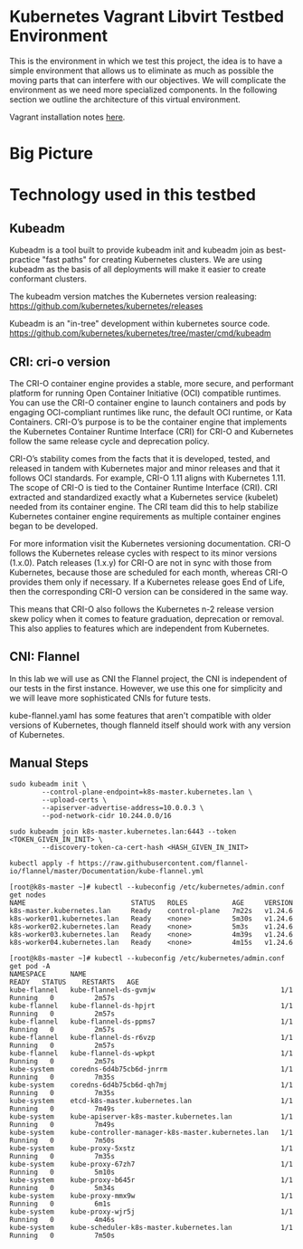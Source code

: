 # Kubernetes Vagrant Libvirt Testbed Environment

This is the environment in which we test this project, the idea is to have a 
simple environment that allows us to eliminate as much as possible the moving 
parts that can interfere with our objectives. We will complicate the environment 
as we need more specialized components. In the following section we outline the 
architecture of this virtual environment.

Vagrant installation notes [here](VAGRANT.md).

# Big Picture

# Technology used in this testbed
## Kubeadm

Kubeadm is a tool built to provide kubeadm init and kubeadm join as 
best-practice "fast paths" for creating Kubernetes clusters. We are
using kubeadm as the basis of all deployments will make it easier to 
create conformant clusters.

The kubeadm version matches the Kubernetes version realeasing:
https://github.com/kubernetes/kubernetes/releases

Kubeadm is an "in-tree" development within kubernetes source code.
https://github.com/kubernetes/kubernetes/tree/master/cmd/kubeadm

## CRI: cri-o version

The CRI-O container engine provides a stable, more secure, and performant 
platform for running Open Container Initiative (OCI) compatible runtimes. 
You can use the CRI-O container engine to launch containers and pods by 
engaging OCI-compliant runtimes like runc, the default OCI runtime, or 
Kata Containers. CRI-O’s purpose is to be the container engine that 
implements the Kubernetes Container Runtime Interface (CRI) for CRI-O 
and Kubernetes follow the same release cycle and deprecation policy. 

CRI-O’s stability comes from the facts that it is developed, tested, and 
released in tandem with Kubernetes major and minor releases and that it 
follows OCI standards. For example, CRI-O 1.11 aligns with Kubernetes 1.11. 
The scope of CRI-O is tied to the Container Runtime Interface (CRI). CRI 
extracted and standardized exactly what a Kubernetes service (kubelet) 
needed from its container engine. The CRI team did this to help stabilize 
Kubernetes container engine requirements as multiple container engines 
began to be developed.

For more information visit the Kubernetes versioning documentation. CRI-O 
follows the Kubernetes release cycles with respect to its minor versions 
(1.x.0). Patch releases (1.x.y) for CRI-O are not in sync with those from 
Kubernetes, because those are scheduled for each month, whereas CRI-O provides 
them only if necessary. If a Kubernetes release goes End of Life, then the 
corresponding CRI-O version can be considered in the same way.

This means that CRI-O also follows the Kubernetes n-2 release version skew 
policy when it comes to feature graduation, deprecation or removal. This also 
applies to features which are independent from Kubernetes.



## CNI: Flannel

In this lab we will use as CNI the Flannel project, the CNI is independent of 
our tests in the first instance. However, we use this one for simplicity and we 
will leave more sophisticated CNIs for future tests.

kube-flannel.yaml has some features that aren't compatible with older versions 
of Kubernetes, though flanneld itself should work with any version of Kubernetes.

## Manual Steps

```
sudo kubeadm init \
        --control-plane-endpoint=k8s-master.kubernetes.lan \
        --upload-certs \
        --apiserver-advertise-address=10.0.0.3 \
        --pod-network-cidr 10.244.0.0/16
```

```
sudo kubeadm join k8s-master.kubernetes.lan:6443 --token <TOKEN_GIVEN_IN_INIT> \
        --discovery-token-ca-cert-hash <HASH_GIVEN_IN_INIT>
```

```
kubectl apply -f https://raw.githubusercontent.com/flannel-io/flannel/master/Documentation/kube-flannel.yml
```

```
[root@k8s-master ~]# kubectl --kubeconfig /etc/kubernetes/admin.conf get nodes
NAME                          STATUS   ROLES           AGE     VERSION
k8s-master.kubernetes.lan     Ready    control-plane   7m22s   v1.24.6
k8s-worker01.kubernetes.lan   Ready    <none>          5m30s   v1.24.6
k8s-worker02.kubernetes.lan   Ready    <none>          5m3s    v1.24.6
k8s-worker03.kubernetes.lan   Ready    <none>          4m39s   v1.24.6
k8s-worker04.kubernetes.lan   Ready    <none>          4m15s   v1.24.6
```

```
[root@k8s-master ~]# kubectl --kubeconfig /etc/kubernetes/admin.conf get pod -A
NAMESPACE      NAME                                                READY   STATUS    RESTARTS   AGE
kube-flannel   kube-flannel-ds-gvmjw                               1/1     Running   0          2m57s
kube-flannel   kube-flannel-ds-hpjrt                               1/1     Running   0          2m57s
kube-flannel   kube-flannel-ds-ppms7                               1/1     Running   0          2m57s
kube-flannel   kube-flannel-ds-r6vzp                               1/1     Running   0          2m57s
kube-flannel   kube-flannel-ds-wpkpt                               1/1     Running   0          2m57s
kube-system    coredns-6d4b75cb6d-jnrrm                            1/1     Running   0          7m35s
kube-system    coredns-6d4b75cb6d-qh7mj                            1/1     Running   0          7m35s
kube-system    etcd-k8s-master.kubernetes.lan                      1/1     Running   0          7m49s
kube-system    kube-apiserver-k8s-master.kubernetes.lan            1/1     Running   0          7m49s
kube-system    kube-controller-manager-k8s-master.kubernetes.lan   1/1     Running   0          7m50s
kube-system    kube-proxy-5xstz                                    1/1     Running   0          7m35s
kube-system    kube-proxy-67zh7                                    1/1     Running   0          5m10s
kube-system    kube-proxy-b645r                                    1/1     Running   0          5m34s
kube-system    kube-proxy-mmx9w                                    1/1     Running   0          6m1s
kube-system    kube-proxy-wjr5j                                    1/1     Running   0          4m46s
kube-system    kube-scheduler-k8s-master.kubernetes.lan            1/1     Running   0          7m50s
```
